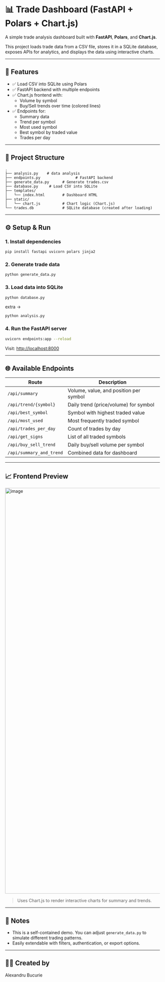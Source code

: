 # 📊 Trade Dashboard (FastAPI + Polars + Chart.js)

A simple trade analysis dashboard built with **FastAPI**, **Polars**, and **Chart.js**.

This project loads trade data from a CSV file, stores it in a SQLite database, exposes APIs for analytics, and displays the data using interactive charts.

---

## 🚀 Features

- ✅ Load CSV into SQLite using Polars
- ✅ FastAPI backend with multiple endpoints
- ✅ Chart.js frontend with:
  - Volume by symbol
  - Buy/Sell trends over time (colored lines)
- ✅ Endpoints for:
  - Summary data
  - Trend per symbol
  - Most used symbol
  - Best symbol by traded value
  - Trades per day

---

## 🧱 Project Structure

```
.
├── analysis.py    # data analysis
├── endpoints.py                # FastAPI backend
├── generate_data.py      # Generate trades.csv
├── database.py     # Load CSV into SQLite
├── templates/
│   └── index.html        # Dashboard HTML
├── static/
│   └── chart.js          # Chart logic (Chart.js)
└── trades.db             # SQLite database (created after loading)
```

---

## ⚙️ Setup & Run

### 1. Install dependencies

```bash
pip install fastapi uvicorn polars jinja2
```

### 2. Generate trade data

```bash
python generate_data.py
```

### 3. Load data into SQLite

```bash
python database.py
```
extra ->
```bash
python analysis.py
```

### 4. Run the FastAPI server

```bash
uvicorn endpoints:app --reload
```

Visit: [http://localhost:8000](http://localhost:8000)

---

## 🌐 Available Endpoints

| Route                       | Description                           |
|----------------------------|---------------------------------------|
| `/api/summary`             | Volume, value, and position per symbol |
| `/api/trend/{symbol}`      | Daily trend (price/volume) for symbol |
| `/api/best_symbol`         | Symbol with highest traded value      |
| `/api/most_used`           | Most frequently traded symbol         |
| `/api/trades_per_day`      | Count of trades by day                |
| `/api/get_signs`           | List of all traded symbols            |
| `/api/buy_sell_trend`      | Daily buy/sell volume per symbol      |
| `/api/summary_and_trend`   | Combined data for dashboard           |

---

## 📈 Frontend Preview

<img width="1316" alt="image" src="https://github.com/user-attachments/assets/5ca7417a-650e-4153-bd1c-e46db84e25d1" />


> Uses Chart.js to render interactive charts for summary and trends.

---

## 📌 Notes

- This is a self-contained demo. You can adjust `generate_data.py` to simulate different trading patterns.
- Easily extendable with filters, authentication, or export options.

---

## 🧑‍💻 Created by

Alexandru Bucurie  


